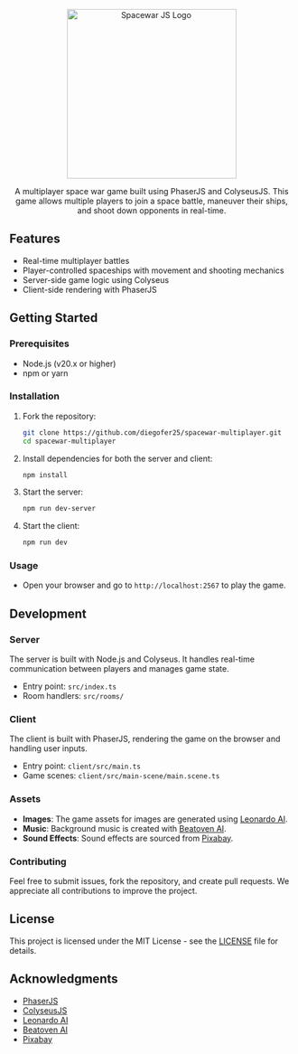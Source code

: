 <p align="center">
  <a href="https://lively-pond-07951410f.5.azurestaticapps.net" target="blank"><img src="https://github.com/diegofer25/spacewar-multiplayer/blob/main/client/src/assets/images/logo.png?raw=true" width="300" alt="Spacewar JS Logo" /></a>
</p>
<p align="center">A multiplayer space war game built using PhaserJS and ColyseusJS. This game allows multiple players to join a space battle, maneuver their ships, and shoot down opponents in real-time.</p>

## Features

-   Real-time multiplayer battles
-   Player-controlled spaceships with movement and shooting mechanics
-   Server-side game logic using Colyseus
-   Client-side rendering with PhaserJS

## Getting Started

### Prerequisites

-   Node.js (v20.x or higher)
-   npm or yarn

### Installation

1. Fork the repository:

    ```bash
    git clone https://github.com/diegofer25/spacewar-multiplayer.git
    cd spacewar-multiplayer
    ```

2. Install dependencies for both the server and client:

    ```bash
    npm install
    ```

3. Start the server:

    ```bash
    npm run dev-server
    ```

4. Start the client:

    ```bash
    npm run dev
    ```

### Usage

-   Open your browser and go to `http://localhost:2567` to play the game.

## Development

### Server

The server is built with Node.js and Colyseus. It handles real-time communication between players and manages game state.

-   Entry point: `src/index.ts`
-   Room handlers: `src/rooms/`

### Client

The client is built with PhaserJS, rendering the game on the browser and handling user inputs.

-   Entry point: `client/src/main.ts`
-   Game scenes: `client/src/main-scene/main.scene.ts`

### Assets

-   **Images**: The game assets for images are generated using [Leonardo AI](https://leonardo.ai).
-   **Music**: Background music is created with [Beatoven AI](https://www.beatoven.ai/).
-   **Sound Effects**: Sound effects are sourced from [Pixabay](https://pixabay.com/sound-effects/).

### Contributing

Feel free to submit issues, fork the repository, and create pull requests. We appreciate all contributions to improve the project.

## License

This project is licensed under the MIT License - see the [LICENSE](./LICENSE) file for details.

## Acknowledgments

-   [PhaserJS](https://phaser.io/)
-   [ColyseusJS](https://colyseus.io/)
-   [Leonardo AI](https://leonardo.ai)
-   [Beatoven AI](https://www.beatoven.ai)
-   [Pixabay](https://pixabay.com/sound-effects/)
